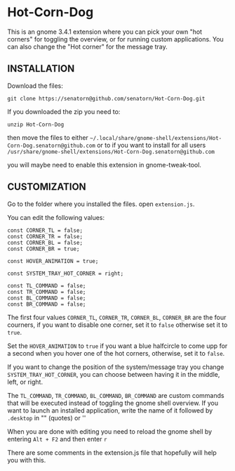 Hot-Corn-Dog
============

This is an gnome 3.4.1 extension where you can pick your own "hot corners" for toggling the overview, or for running custom applications. You can also change the "Hot corner" for the message tray.

INSTALLATION
------------

Download the files:

    git clone https://senatorn@github.com/senatorn/Hot-Corn-Dog.git

If you downloaded the zip you need to:

    unzip Hot-Corn-Dog

then move the files to either `~/.local/share/gnome-shell/extensions/Hot-Corn-Dog.senatorn@github.com` or to if you want to install for all users `/usr/share/gnome-shell/extensions/Hot-Corn-Dog.senatorn@github.com`

you will maybe need to enable this extension in gnome-tweak-tool.


CUSTOMIZATION
-------------

Go to the folder where you installed the files.
open `extension.js`.

You can edit the following values:

    const CORNER_TL = false;
    const CORNER_TR = false;
    const CORNER_BL = false;
    const CORNER_BR = true;
    
    const HOVER_ANIMATION = true;
    
    const SYSTEM_TRAY_HOT_CORNER = right;
    
    const TL_COMMAND = false;
    const TR_COMMAND = false;
    const BL_COMMAND = false;
    const BR_COMMAND = false;

The first four values `CORNER_TL`, `CORNER_TR`, `CORNER_BL`, `CORNER_BR` are the four courners, if you want to disable one corner, set it to `false` otherwise set it to `true`.

Set the `HOVER_ANIMATION` to `true` if you want a blue halfcircle to come upp for a second when you hover one of the hot corners, otherwise, set it to `false`.

If you want to change the position of the system/message tray you change `SYSTEM_TRAY_HOT_CORNER`, you can choose between having it in the middle, left, or right.

The `TL_COMMAND`, `TR_COMMAND`, `BL_COMMAND`, `BR_COMMAND` are custom commands that will be executed instead of toggling the gnome shell overview. If you want to launch an installed application, write the name of it followed by `.desktop` in "" (quotes) or ''

When you are done with editing you need to reload the gnome shell by entering `Alt + F2` and then enter `r`

There are some comments in the extension.js file that hopefully will help you with this.